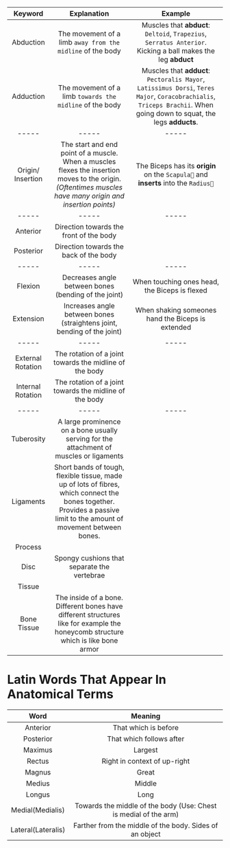 |Keyword|Explanation|Example
|:-:|:-:|:-:
|Abduction|The movement of a limb `away from the midline` of the body|Muscles that **abduct**: `Deltoid`, `Trapezius`, `Serratus Anterior`. Kicking a ball makes the leg **abduct**
|Adduction|The movement of a limb `towards the midline` of the body|Muscles that **adduct**: `Pectoralis Mayor`, `Latissimus Dorsi`, `Teres Major`, `Coracobrachialis`, `Triceps Brachii`. When going down to squat, the legs **adducts**.
|-----|-----|-----
|Origin/ Insertion|The start and end point of a muscle. When a muscles flexes the insertion moves to the origin. _(Oftentimes muscles have many origin and insertion points)_|The Biceps has its **origin** on the `Scapula🦴` and **inserts** into the `Radius🦴`
|-----|-----|-----
|Anterior|Direction towards the front of the body
|Posterior|Direction towards the back of the body
|-----|-----|-----
|Flexion|Decreases angle between bones (bending of the joint)|When touching ones head, the Biceps is flexed
|Extension|Increases angle between bones (straightens joint, bending of the joint)|When shaking someones hand the Biceps is extended
|-----|-----|-----
|External Rotation|The rotation of a joint towards the midline of the body
|Internal Rotation|The rotation of a joint towards the midline of the body
|-----|-----|-----
|Tuberosity|A large prominence on a bone usually serving for the attachment of muscles or ligaments
|Ligaments|Short bands of tough, flexible tissue, made up of lots of fibres, which connect the bones together. Provides a passive limit to the amount of movement between bones.
|Process|
|Disc|Spongy cushions that separate the vertebrae
|Tissue|
|Bone Tissue|The inside of a bone. Different bones have different structures like for example the honeycomb structure which is like bone armor

# Latin Words That Appear In Anatomical Terms
|Word|Meaning
|:-:|:-:
|Anterior|That which is before
|Posterior|That which follows after
|Maximus|Largest
|Rectus|Right in context of up-right
|Magnus|Great
|Medius|Middle
|Longus|Long
|Medial(Medialis)|Towards the middle of the body (Use: Chest is medial of the arm)
|Lateral(Lateralis)|Farther from the middle of the body. Sides of an object